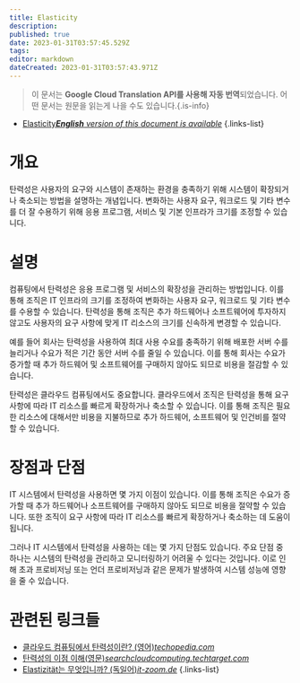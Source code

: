 ```yaml
---
title: Elasticity
description: 
published: true
date: 2023-01-31T03:57:45.529Z
tags: 
editor: markdown
dateCreated: 2023-01-31T03:57:43.971Z
---
```


> 이 문서는 **Google Cloud Translation API를 사용해 자동 번역**되었습니다.
어떤 문서는 원문을 읽는게 나을 수도 있습니다.{.is-info}
- [Elasticity***English** version of this document is available*](/en/Knowledge-base/Dictionary/elasticity)
{.links-list}


# 개요

탄력성은 사용자의 요구와 시스템이 존재하는 환경을 충족하기 위해 시스템이 확장되거나 축소되는 방법을 설명하는 개념입니다. 변화하는 사용자 요구, 워크로드 및 기타 변수를 더 잘 수용하기 위해 응용 프로그램, 서비스 및 기본 인프라가 크기를 조정할 수 있습니다.

# 설명

컴퓨팅에서 탄력성은 응용 프로그램 및 서비스의 확장성을 관리하는 방법입니다. 이를 통해 조직은 IT 인프라의 크기를 조정하여 변화하는 사용자 요구, 워크로드 및 기타 변수를 수용할 수 있습니다. 탄력성을 통해 조직은 추가 하드웨어나 소프트웨어에 투자하지 않고도 사용자의 요구 사항에 맞게 IT 리소스의 크기를 신속하게 변경할 수 있습니다.

예를 들어 회사는 탄력성을 사용하여 최대 사용 수요를 충족하기 위해 배포한 서버 수를 늘리거나 수요가 적은 기간 동안 서버 수를 줄일 수 있습니다. 이를 통해 회사는 수요가 증가할 때 추가 하드웨어 및 소프트웨어를 구매하지 않아도 되므로 비용을 절감할 수 있습니다.

탄력성은 클라우드 컴퓨팅에서도 중요합니다. 클라우드에서 조직은 탄력성을 통해 요구 사항에 따라 IT 리소스를 빠르게 확장하거나 축소할 수 있습니다. 이를 통해 조직은 필요한 리소스에 대해서만 비용을 지불하므로 추가 하드웨어, 소프트웨어 및 인건비를 절약할 수 있습니다.

# 장점과 단점

IT 시스템에서 탄력성을 사용하면 몇 가지 이점이 있습니다. 이를 통해 조직은 수요가 증가할 때 추가 하드웨어나 소프트웨어를 구매하지 않아도 되므로 비용을 절약할 수 있습니다. 또한 조직이 요구 사항에 따라 IT 리소스를 빠르게 확장하거나 축소하는 데 도움이 됩니다.

그러나 IT 시스템에서 탄력성을 사용하는 데는 몇 가지 단점도 있습니다. 주요 단점 중 하나는 시스템의 탄력성을 관리하고 모니터링하기 어려울 수 있다는 것입니다. 이로 인해 초과 프로비저닝 또는 언더 프로비저닝과 같은 문제가 발생하여 시스템 성능에 영향을 줄 수 있습니다.

# 관련된 링크들

- [클라우드 컴퓨팅에서 탄력성이란? (영어)*techopedia.com*](https://www.techopedia.com/definition/28986/elasticity-in-cloud-computing)
- [탄력성의 이점 이해(영문)*searchcloudcomputing.techtarget.com*](https://searchcloudcomputing.techtarget.com/definition/elasticity)
- [Elastizität는 무엇입니까? (독일어)*it-zoom.de*](https://www.it-zoom.de/was-ist-elastizitaet/)
{.links-list}